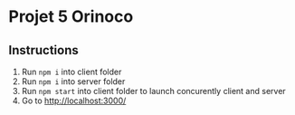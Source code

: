 # Projet 5 Orinoco

Instructions
--------------------------------------------------------------------------------

1. Run `npm i` into client folder
2. Run `npm i` into server folder 
3. Run `npm start` into client folder to launch concurently client and server
4. Go to [http://localhost:3000/](http://localhost:3000/)

